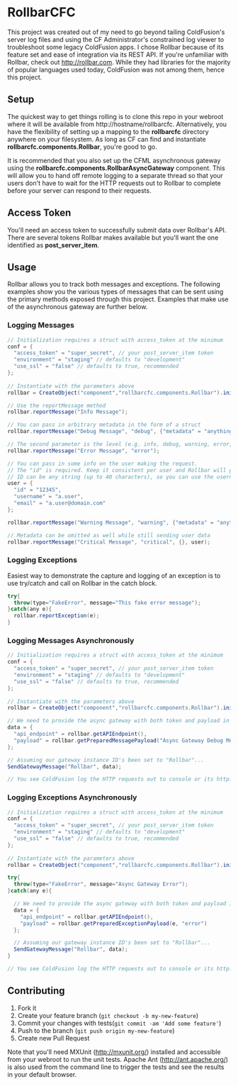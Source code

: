 RollbarCFC
===
This project was created out of my need to go beyond tailing ColdFusion's server log files and using the CF Administrator's constrained log viewer to troubleshoot some legacy ColdFusion apps. I chose Rollbar because of its feature set and ease of integration via its REST API. If you're unfamiliar with Rollbar, check out http://rollbar.com. While they had libraries for the majority of popular languages used today, ColdFusion was not among them, hence this project.

## Setup
The quickest way to get things rolling is to clone this repo in your webroot where it will be available from http://hostname/rollbarcfc. Alternatively, you have the flexibility of setting up a mapping to the **rollbarcfc** directory anywhere on your filesystem. As long as CF can find and instantiate **rollbarcfc.components.Rollbar**, you're good to go.

It is recommended that you also set up the CFML asynchronous gateway using the **rollbarcfc.components.RollbarAsyncGateway** component. This will allow you to hand off remote logging to a separate thread so that your users don't have to wait for the HTTP requests out to Rollbar to complete before your server can respond to their requests.

## Access Token
You'll need an access token to successfully submit data over Rollbar's API. There are several tokens Rollbar makes available but you'll want the one identified as **post_server_item**.

## Usage
Rollbar allows you to track both messages and exceptions. The following examples show you the various types of messages that can be sent using the primary methods exposed through this project. Examples that make use of the asynchronous gateway are further below.

### Logging Messages

```java
// Initialization requires a struct with access_token at the minimum
conf = {
  "access_token" = "super_secret", // your post_server_item token
  "environment" = "staging" // defaults to "development"
  "use_ssl" = "false" // defaults to true, recommended
};
  
// Instantiate with the parameters above
rollbar = CreateObject("component","rollbarcfc.components.Rollbar").init(conf);

// Use the reportMessage method
rollbar.reportMessage("Info Message");

// You can pass in arbitrary metadata in the form of a struct
rollbar.reportMessage("Debug Message", "debug", {"metadata" = "anything"});

// The second parameter is the level (e.g. info, debug, warning, error, critical). Defaults to info.
rollbar.reportMessage("Error Message", "error");

// You can pass in some info on the user making the request. 
// The "id" is required. Keep it consistent per user and Rollbar will give you a history of events per user. 
// ID can be any string (up to 40 characters), so you can use the username as the id as well.
user = {
  "id" = "12345",
  "username" = "a.user", 
  "email" = "a.user@domain.com"
};

rollbar.reportMessage("Warning Message", "warning", {"metadata" = "anything"}, user);

// Metadata can be omitted as well while still sending user data
rollbar.reportMessage("Critical Message", "critical", {}, user);
```

### Logging Exceptions
Easiest way to demonstrate the capture and logging of an exception is to use try/catch and call on Rollbar in the catch block.

```java
try{
  throw(type="FakeError", message="This fake error message");
}catch(any e){
  rollbar.reportException(e);
}
```

### Logging Messages Asynchronously

```java
// Initialization requires a struct with access_token at the minimum
conf = {
  "access_token" = "super_secret", // your post_server_item token
  "environment" = "staging" // defaults to "development"
  "use_ssl" = "false" // defaults to true, recommended
};
  
// Instantiate with the parameters above
rollbar = CreateObject("component","rollbarcfc.components.Rollbar").init(conf);

// We need to provide the async gateway with both token and payload in a single struct
data = {
  "api_endpoint" = rollbar.getAPIEndpoint(),
  "payload" = rollbar.getPreparedMessagePayload("Async Gateway Debug Message")
};

// Assuming our gateway instance ID's been set to "Rollbar"...
SendGatewayMessage("Rollbar", data);

// You see ColdFusion log the HTTP requests out to console or its http.log log file.
```

### Logging Exceptions Asynchronously

```java
// Initialization requires a struct with access_token at the minimum
conf = {
  "access_token" = "super_secret", // your post_server_item token
  "environment" = "staging" // defaults to "development"
  "use_ssl" = "false" // defaults to true, recommended
};
  
// Instantiate with the parameters above
rollbar = CreateObject("component","rollbarcfc.components.Rollbar").init(conf);

try{
  throw(type="FakeError", message="Async Gateway Error");
}catch(any e){

  // We need to provide the async gateway with both token and payload in a single struct
  data = {
    "api_endpoint" = rollbar.getAPIEndpoint(),
    "payload" = rollbar.getPreparedExceptionPayload(e, "error")
  };

  // Assuming our gateway instance ID's been set to "Rollbar"...
  SendGatewayMessage("Rollbar", data);
}

// You see ColdFusion log the HTTP requests out to console or its http.log log file.
```

## Contributing

1. Fork it
2. Create your feature branch (`git checkout -b my-new-feature`)
3. Commit your changes with tests(`git commit -am 'Add some feature'`)
4. Push to the branch (`git push origin my-new-feature`)
5. Create new Pull Request

Note that you'll need MXUnit (http://mxunit.org/) installed and accessible from your webroot to run the unit tests. Apache Ant (http://ant.apache.org/) is also used from the command line to trigger the tests and see the results in your default browser.
